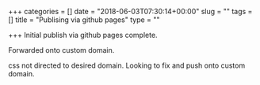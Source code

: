 +++
categories = []
date = "2018-06-03T07:30:14+00:00"
slug = ""
tags = []
title = "Publising via github pages"
type = ""

+++
Initial publish via github pages complete.

Forwarded onto custom domain.

css not directed to desired domain. Looking to fix and push onto custom domain.